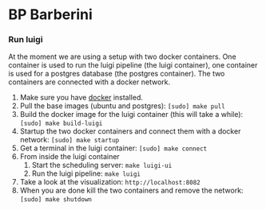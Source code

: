 # BP Barberini

### Run luigi

At the moment we are using a setup with two docker containers. One container is used to 
run the luigi pipeline (the luigi container), one container is used for a postgres database
(the postgres container). The two containers are connected with a docker network.

1. Make sure you have [docker](https://docs.docker.com/v17.09/engine/installation/) installed.
2. Pull the base images (ubuntu and postgres): `[sudo] make pull`
3. Build the docker image for the luigi container (this will take a while): `[sudo] make build-luigi`
4. Startup the two docker containers and connect them with a docker network: `[sudo] make startup`
5. Get a terminal in the luigi container: `[sudo] make connect`
6. From inside the luigi container
    1. Start the scheduling server: `make luigi-ui`
    2. Run the luigi pipeline: `make luigi`
7. Take a look at the visualization: `http://localhost:8082`
8. When you are done kill the two containers and remove the network: `[sudo] make shutdown`

